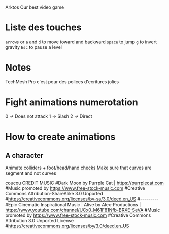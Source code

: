 #
Arktos
Our best video game

# Liste des touches
`arrows` or `a` and `d` to move toward and backward
`space` to jump
`g` to invert gravity
`Esc` to pause a level

# Notes
TechMesh Pro c'est pour des polices d'ecritures jolies

# Fight animations numerotation
0 -> Does not attack
1 -> Slash
2 -> Direct

# How to create animations
## A character
Animate colliders + foot/head/hand checks
Make sure that curves are segment and not curves

coucou
 CREDIT MUSIC
#Dark Moon by Purrple Cat | https://purrplecat.com
#Music promoted by https://www.free-stock-music.com
#Creative Commons Attribution-ShareAlike 3.0 Unported
#https://creativecommons.org/licenses/by-sa/3.0/deed.en_US
#---------
#Epic Cinematic Inspirational Music | Alive by Alex-Productions | https://www.youtube.com/channel/UCx0_M61F81Nfb-BRXE-SeVA
#Music promoted by https://www.free-stock-music.com
#Creative Commons Attribution 3.0 Unported License
#https://creativecommons.org/licenses/by/3.0/deed.en_US
